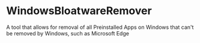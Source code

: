 # WindowsBloatwareRemover
A tool that allows for removal of all Preinstalled Apps on Windows that can't be removed by Windows, such as Microsoft Edge
